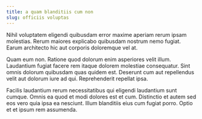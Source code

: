 ```yaml
---
title: a quam blanditiis cum non
slug: officiis voluptas
---
```


Nihil voluptatem eligendi quibusdam error maxime aperiam rerum ipsam molestias. Rerum maiores explicabo quibusdam nostrum nemo fugiat. Earum architecto hic aut corporis doloremque vel at.

Quam eum non. Ratione quod dolorum enim asperiores velit illum. Laudantium fugiat facere rem itaque dolorem molestiae consequatur. Sint omnis dolorum quibusdam quas quidem est. Deserunt cum aut repellendus velit aut dolorum iure ad qui. Reprehenderit repellat ipsa.

Facilis laudantium rerum necessitatibus qui eligendi laudantium sunt cumque. Omnis ea quod et modi dolores est et cum. Distinctio et autem sed eos vero quia ipsa ea nesciunt. Illum blanditiis eius cum fugiat porro. Optio et et ipsum rem assumenda.
